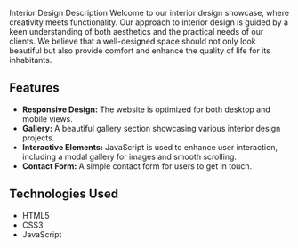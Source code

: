 Interior Design Description
Welcome to our interior design showcase, where creativity meets functionality. Our approach to interior design is guided by a keen understanding of both aesthetics and the practical needs of our clients. We believe that a well-designed space should not only look beautiful but also provide comfort and enhance the quality of life for its inhabitants.
## Features

- **Responsive Design:** The website is optimized for both desktop and mobile views.
- **Gallery:** A beautiful gallery section showcasing various interior design projects.
- **Interactive Elements:** JavaScript is used to enhance user interaction, including a modal gallery for images and smooth scrolling.
- **Contact Form:** A simple contact form for users to get in touch.

## Technologies Used

- HTML5
- CSS3
- JavaScript
